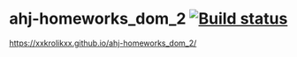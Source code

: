 # ahj-homeworks_dom_2 [![Build status](https://ci.appveyor.com/api/projects/status/hejj25osmtf79l40?svg=true)](https://ci.appveyor.com/project/xxKroliKxx39311/ahj-homeworks-dom-2)
https://xxkrolikxx.github.io/ahj-homeworks_dom_2/